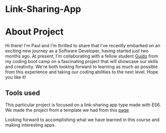 # Link-Sharing-App

# About Project
Hi there! I'm Paul and I'm thrilled to share that I've recently embarked on an exciting new journey as a Software Developer, having started just two months ago. At present, I'm collaborating with a fellow student [Guido]([url](https://github.com/Guido-BM)) from my coding boot camp on a fascinating project that will showcase our skills and creativity. We're both looking forward to learning as much as possible from this experience and taking our coding abilities to the next level. Hope you like it!

## Tools used
This particular project is focused on a link-sharing app type made with ES6. We made the project from a template we had from this [page]([url](https://www.frontendmentor.io/)https://www.frontendmentor.io/)

Looking forward to accomplishing what we have learned in this course and making interesting apps.

